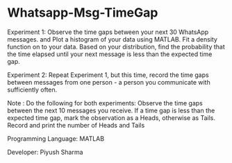 # Whatsapp-Msg-TimeGap
Experiment 1: Observe the time gaps between your next 30 WhatsApp messages. and Plot a histogram of your data using MATLAB. Fit a density function on to your data. Based on your distribution, find the probability that the time elapsed until your next message is less than the expected time gap.

Experiment 2: Repeat Experiment 1, but this time, record the time gaps between messages from one person - a person you communicate with sufficiently often.

Note : Do the following for both experiments:
Observe the time gaps between the next 10 messages you receive. If a time gap is less than the expected time gap, mark the observation as a Heads, otherwise as Tails. Record and print the number of Heads and Tails

Programming Language: MATLAB 

Developer: Piyush Sharma

